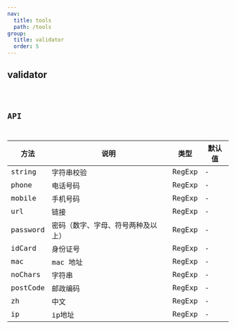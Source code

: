 ```yaml
---
nav:
  title: tools
  path: /tools
group:
  title: validator
  order: 5
---
```


## validator
<code src="./demo/index.tsx" />


## API

|  方法   | 说明  | 类型 | 默认值 |
|  ----  | ----  | ----  | ----  |
| string  | 字符串校验 | RegExp | - |
| phone  | 电话号码 | RegExp | - |
| mobile  | 手机号码 | RegExp | - |
| url  | 链接 | RegExp | - |
| password  | 密码（数字、字母、符号两种及以上） | RegExp | - |
| idCard  | 身份证号 | RegExp | - |
| mac  | mac 地址 | RegExp | - |
| noChars  | 字符串 | RegExp | - |
| postCode  | 邮政编码 | RegExp | - |
| zh  | 中文 | RegExp | - |
| ip  | ip地址 | RegExp | - |
